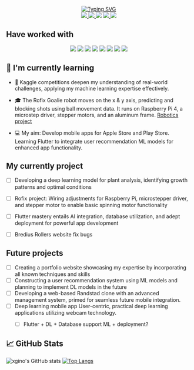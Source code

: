 
<p align="center">


<a href="https://github.com/xgino">
    <img src="https://readme-typing-svg.demolab.com?font=Georgia&size=18&duration=2000&pause=100&multiline=true&width=450&height=80&lines=Ging+Ge+Li;Data+Science+%26+Ai+%7C+BASc+Student+%7C+Software+Engineer;AI+%7C+Robotics+%7C+Deep+Learning" alt="Typing SVG" />
</a>

</br>

<a href="https://github.com/xgino">
<img src="https://komarev.com/ghpvc/?username=xgino&color=blueviolet">
</a>

<a href="https://www.xgino.com">
    <img src="https://img.shields.io/badge/Website-xgino.com-red?style=flat-square">
</a>

<img src="https://img.shields.io/badge/PDF-CV-red?style=flat-square&logo=adobe">

<a href="https://www.linkedin.com/in/gin-li-49369a147">
    <img src="https://img.shields.io/badge/-Linkedin-blue?style=flat-square&logo=linkedin">
</a>

<!-- <img src="https://img.shields.io/badge/-Email-red?style=flat-square&logo=gmail&logoColor=white"> -->

<a href="https://www.discordapp.com/users/428446446153367554">
    <img src="https://img.shields.io/badge/-Discord-blue?style=flat-square&logo=discord&logoColor=white">
</a>

</p>

## Have worked with

<p align="center">


<img src="https://img.shields.io/badge/pandas-%23150458.svg?style=flat-square&logo=pandas&logoColor=white">

<img src="https://img.shields.io/badge/numpy-%23013243.svg?style=flat-square&logo=numpy&logoColor=white">

<img src="https://img.shields.io/badge/TensorFlow-%23FF6F00.svg?style=flat-square&logo=TensorFlow&logoColor=white">

<img src="https://img.shields.io/badge/scikit--learn-%23F7931E.svg?style=flat-square&logo=scikit-learn&logoColor=white">

<img src="https://img.shields.io/badge/opencv-%23white.svg?style=flat-square&logo=opencv&logoColor=white">

<img src="https://img.shields.io/badge/Plotly-%233F4F75.svg?style=flat-square&logo=plotly&logoColor=white">

<img src="https://img.shields.io/badge/django-%23092E20.svg?style=flat-square&logo=django&logoColor=white">

<img src="https://img.shields.io/badge/Qt-%23217346.svg?style=flat-square&logo=Qt&logoColor=white">

</p>

## 🌱 I'm currently learning
* 📖 Kaggle competitions deepen my understanding of real-world challenges, applying my machine learning expertise effectively.

* 🎓 The Rofix Goalie robot moves on the x & y axis, predicting and blocking shots using ball movement data. It runs on Raspberry Pi 4, a microstep driver, stepper motors, and an aluminum frame. [Robotics project](https://github.com/xgino/Rofix)

* 💻 My aim: Develop mobile apps for Apple Store and Play Store. Learning Flutter to integrate user recommendation ML models for enhanced app functionality.


## My currently project
- [ ] Developing a deep learning model for plant analysis, identifying growth patterns and optimal conditions
- [ ] Rofix project: Wiring adjustments for Raspberry Pi, microstepper driver, and stepper motor to enable basic spinning motor functionality
- [ ] Flutter mastery entails AI integration, database utilization, and adept deployment for powerful app development
- [ ] Bredius Rollers website fix bugs



## Future projects
- [ ] Creating a portfolio website showcasing my expertise by incorporating all known techniques and skills
- [ ] Constructing a user recommendation system using ML models and planning to implement DL models in the future
- [ ] Developing a web-based Randstad clone with an advanced management system, primed for seamless future mobile integration.
- [ ] Deep learning mobile app
    User-centric, practical deep learning applications utilizing webcam technology.
    - [ ] Flutter + DL + Database support ML + deployment?



## 📈 GitHub Stats 
![xgino's GitHub stats](https://github-readme-stats.vercel.app/api?username=xgino&hide=contribs,prs) [![Top Langs](https://github-readme-stats.vercel.app/api/top-langs/?username=xgino&layout=donut)](https://github.com/xgino/github-readme-stats)

